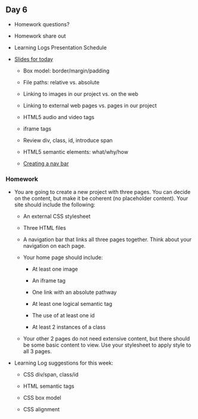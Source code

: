 ## Day 6

* Homework questions?

* Homework share out

* Learning Logs Presentation Schedule

* [Slides for today](https://docs.google.com/presentation/d/15WNO5x1JjITi823d-GGm1DBXUuhVHKiYGJ2C-Co_TmA/edit?usp=sharing)

    * Box model: border/margin/padding

    * File paths: relative vs. absolute
    
    * Linking to images in our project vs. on the web
    
    * Linking to external web pages vs. pages in our project
    
    * HTML5 audio and video tags
    
    * iframe tags
    
    * Review div, class, id, introduce span
    
    * HTML5 semantic elements: what/why/how
    
    * [Creating a nav bar](https://www.w3schools.com/css/css_navbar.asp)
    
### Homework

* You are going to create a new project with three pages. You can decide on the content, but make it be coherent (no placeholder content). Your site should include the following:

    * An external CSS stylesheet
    
    * Three HTML files
    
    * A navigation bar that links all three pages together. Think about your navigation on each page.
    
    * Your home page should include:
    
        * At least one image
        
        * An iframe tag
        
        * One link with an absolute pathway
        
        * At least one logical semantic tag
        
        * The use of at least one id
        
        * At least 2 instances of a class
        
    * Your other 2 pages do not need extensive content, but there should be some basic content to view. Use your stylesheet to apply style to all 3 pages.
    
* Learning Log suggestions for this week:

    * CSS div/span, class/id
    
    * HTML semantic tags
    
    * CSS box model
    
    * CSS alignment